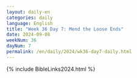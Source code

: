 ```yaml
---
layout: daily-en
categories: daily
language: English
title: "Week 36 Day 7: Mend the Loose Ends"
date: 2024-09-08
weekNum: 36
dayNum: 7
permalink: /en/daily/2024/wk36-day7-daily.html
---
```



{% include BibleLinks2024.html %}

